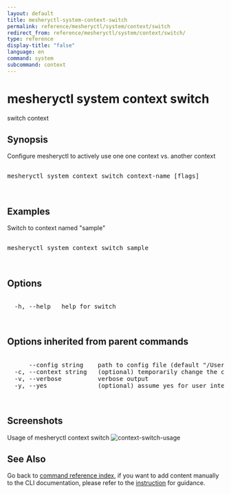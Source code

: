 ```yaml
---
layout: default
title: mesheryctl-system-context-switch
permalink: reference/mesheryctl/system/context/switch
redirect_from: reference/mesheryctl/system/context/switch/
type: reference
display-title: "false"
language: en
command: system
subcommand: context
---
```


# mesheryctl system context switch

switch context

## Synopsis

Configure mesheryctl to actively use one one context vs. another context
<pre class='codeblock-pre'>
<div class='codeblock'>
mesheryctl system context switch context-name [flags]

</div>
</pre> 

## Examples

Switch to context named "sample"
<pre class='codeblock-pre'>
<div class='codeblock'>
mesheryctl system context switch sample

</div>
</pre> 

## Options

<pre class='codeblock-pre'>
<div class='codeblock'>
  -h, --help   help for switch

</div>
</pre>

## Options inherited from parent commands

<pre class='codeblock-pre'>
<div class='codeblock'>
      --config string    path to config file (default "/Users/lee/.meshery/config.yaml")
  -c, --context string   (optional) temporarily change the current context.
  -v, --verbose          verbose output
  -y, --yes              (optional) assume yes for user interactive prompts.

</div>
</pre>

## Screenshots

Usage of mesheryctl context switch
![context-switch-usage](/assets/img/mesheryctl/contextswitch.png)

## See Also

Go back to [command reference index](/reference/mesheryctl/), if you want to add content manually to the CLI documentation, please refer to the [instruction](/project/contributing/contributing-cli#preserving-manually-added-documentation) for guidance.

